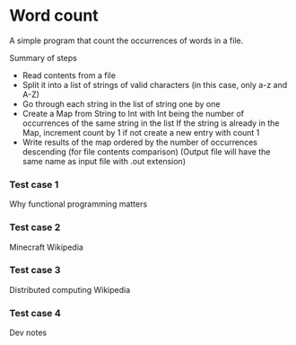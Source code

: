 # Word count
A simple program that count the occurrences of words in a file.

Summary of steps
* Read contents from a file
* Split it into a list of strings of valid characters (in this case, only a-z and A-Z)
* Go through each string in the list of string one by one
* Create a Map from String to Int with Int being the number of occurrences of the same string in the list
  If the string is already in the Map, increment count by 1 if not create a new entry with count 1
* Write results of the map ordered by the number of occurrences descending (for file contents comparison)
  (Output file will have the same name as input file with .out extension)

### Test case 1
Why functional programming matters
### Test case 2
Minecraft Wikipedia
### Test case 3
Distributed computing Wikipedia
### Test case 4
Dev notes
